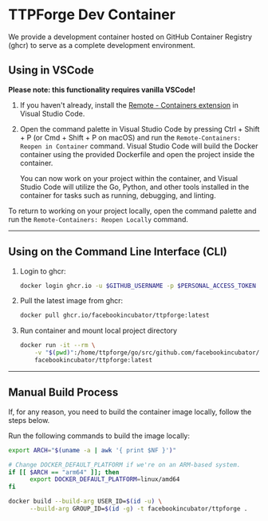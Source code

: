 # TTPForge Dev Container

We provide a development container hosted on
GitHub Container Registry (ghcr) to serve as a
complete development environment.

## Using in VSCode

**Please note: this functionality requires vanilla VSCode!**

1. If you haven't already, install the
   [Remote - Containers extension](https://marketplace.visualstudio.com/items?itemName=ms-vscode-remote.remote-containers)
   in Visual Studio Code.

1. Open the command palette in Visual Studio Code by
   pressing Ctrl + Shift + P (or Cmd + Shift + P on macOS)
   and run the `Remote-Containers: Reopen in Container`
   command. Visual Studio Code will build the Docker
   container using the provided Dockerfile and open
   the project inside the container.

   You can now work on your project within the container,
   and Visual Studio Code will utilize the Go, Python,
   and other tools installed in the container for tasks
   such as running, debugging, and linting.

To return to working on your project locally, open the command palette
and run the `Remote-Containers: Reopen Locally` command.

---

## Using on the Command Line Interface (CLI)

1. Login to ghcr:

   ```bash
   docker login ghcr.io -u $GITHUB_USERNAME -p $PERSONAL_ACCESS_TOKEN
   ```

1. Pull the latest image from ghcr:

   ```bash
   docker pull ghcr.io/facebookincubator/ttpforge:latest
   ```

1. Run container and mount local project directory

   ```bash
   docker run -it --rm \
       -v "$(pwd)":/home/ttpforge/go/src/github.com/facebookincubator/ttpforge \
       facebookincubator/ttpforge:latest
   ```

---

## Manual Build Process

If, for any reason, you need to build the container image
locally, follow the steps below.

Run the following commands to build the image locally:

```bash
export ARCH="$(uname -a | awk '{ print $NF }')"

# Change DOCKER_DEFAULT_PLATFORM if we're on an ARM-based system.
if [[ $ARCH == "arm64" ]]; then
      export DOCKER_DEFAULT_PLATFORM=linux/amd64
fi

docker build --build-arg USER_ID=$(id -u) \
      --build-arg GROUP_ID=$(id -g) -t facebookincubator/ttpforge .
```
